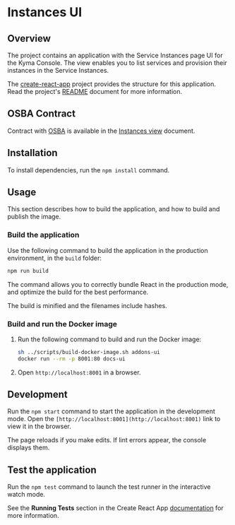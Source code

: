 # Instances UI

## Overview

The project contains an application with the Service Instances page UI for the Kyma Console. The view enables you to list services and provision their instances in the Service Instances.

The [create-react-app](https://github.com/facebook/create-react-app) project provides the structure for this application. Read the project's [README](https://github.com/facebook/create-react-app/tree/next/packages/react-scripts/template) document for more information.

## OSBA Contract

Contract with [OSBA](https://www.openservicebrokerapi.org/) is available in the [Instances view](https://github.com/kyma-project/kyma/tree/master/docs/service-catalog/docs/062-ui-instances.md) document.

## Installation

To install dependencies, run the `npm install` command.

## Usage

This section describes how to build the application, and how to build and publish the image.

### Build the application

Use the following command to build the application in the production environment, in the `build` folder:

```bash
npm run build
```

The command allows you to correctly bundle React in the production mode, and optimize the build for the best performance.

The build is minified and the filenames include hashes.

### Build and run the Docker image

1. Run the following command to build and run the Docker image:

    ``` bash
    sh ../scripts/build-docker-image.sh addons-ui
    docker run --rm -p 8001:80 docs-ui
    ```

2. Open `http://localhost:8001` in a browser.

## Development

Run the `npm start` command to start the application in the development mode.
Open the `[http://localhost:8001](http://localhost:8001)` link to view it in the browser.

The page reloads if you make edits.
If lint errors appear, the console displays them.

## Test the application

Run the `npm test` command to launch the test runner in the interactive watch mode.

See the **Running Tests** section in the Create React App [documentation](https://create-react-app.dev/docs/running-tests) for more information.
